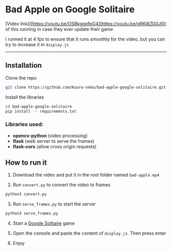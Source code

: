 # Bad Apple on Google Solitaire

[Video link]([https://youtu.be/OSBkggpfpG4](https://youtu.be/gR6i8ZG0Jl0) of this running in case they ever update their game

I runned it at 4 fps to ensure that it runs smoothly for the video, but you can try to increase it in `display.js`

---

## Installation

Clone the repo

```bash
git clone https://github.com/Kuuro-neko/bad-apple-google-solitaire.git
```

Install the libraries

```bash
cd bad-apple-google-solitaire
pip install -r requirements.txt
```

### Libraries used:

- **opencv-python** (video processing)
- **flask** (web server to serve the frames)
- **flask-cors** (allow cross origin requests)

## How to run it

1. Download the video and put it in the root folder named `bad-apple.mp4`

2. Run `convert.py` to convert the video to frames

```bash	
python3 convert.py
```

3. Run `serve_frames.py` to start the server

```bash
python3 serve_frames.py
```

4. Start a [Google Solitaire](https://www.google.com/search?q=google+solitaire) game

5. Open the console and paste the content of `display.js`. Then press enter

6. Enjoy
